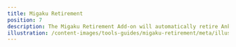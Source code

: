 ```yaml
---
title: Migaku Retirement
position: 7
description: The Migaku Retirement Add-on will automatically retire Anki cards that you have learned well.
illustration: /content-images/tools-guides/migaku-retirement/meta/illustration.png
---
```

